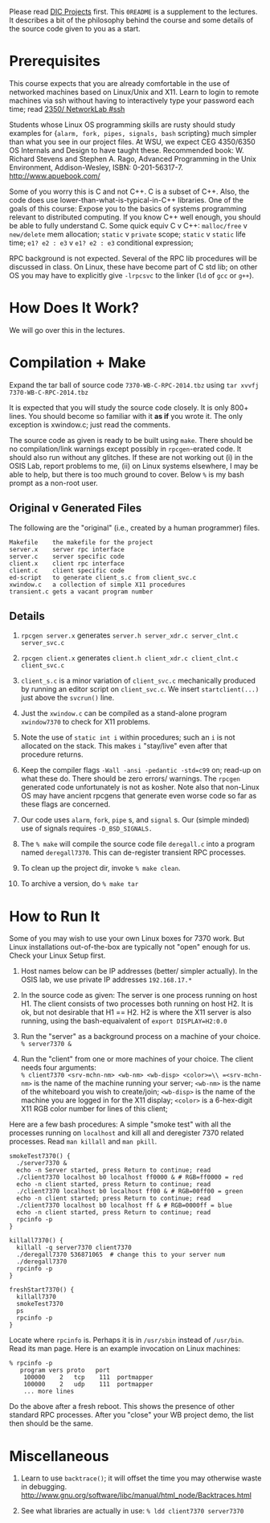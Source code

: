 Please read [DIC Projects](../7370projects.html) first. This `0README`
is a supplement to the lectures. It describes a bit of the philosophy
behind the course and some details of the source code given to you as a
start.

Prerequisites
=============

This course expects that you are already comfortable in the use of
networked machines based on Linux/Unix and X11. Learn to login to remote
machines via ssh without having to interactively type your password each
time; read [2350/ NetworkLab
\#ssh](http://cecs.wright.edu/~pmateti/Courses/2350/Labs/Network/NetworkLab.html#ssh)

Students whose Linux OS programming skills are rusty should study
examples for {`alarm, fork, pipes, signals, bash` scripting} much
simpler than what you see in our project files. At WSU, we expect CEG
4350/6350 OS Internals and Design to have taught these. Recommended
book: W. Richard Stevens and Stephen A. Rago, Advanced Programming in
the Unix Environment, Addison-Wesley, ISBN: 0-201-56317-7.
<http://www.apuebook.com/>

Some of you worry this is C and not C++. C is a subset of C++. Also, the
code does use lower-than-what-is-typical-in-C++ libraries. One of the
goals of this course: Expose you to the basics of systems programming
relevant to distributed computing. If you know C++ well enough, you
should be able to fully understand C. Some quick equiv C v C++:
`malloc/free` v `new/delete` mem allocation; `static` v `private` scope;
`static` v `static` life time; `e1? e2 : e3` v `e1?
e2 : e3` conditional expression;

RPC background is not expected. Several of the RPC lib procedures will
be discussed in class. On Linux, these have become part of C std lib; on
other OS you may have to explicitly give `-lrpcsvc` to the linker (`ld`
of `gcc` or `g++`).

How Does It Work?
=================

We will go over this in the lectures.

Compilation + Make
==================

Expand the tar ball of source code `7370-WB-C-RPC-2014.tbz` using
`tar xvvfj 7370-WB-C-RPC-2014.tbz`

It is expected that you will study the source code closely. It is only
800+ lines. You should become so familiar with it **as if** you wrote
it. The only exception is xwindow.c; just read the comments.

The source code as given is ready to be built using `make`. There should
be no compilation/link warnings except possibly in `rpcgen`-erated code.
It should also run without any glitches. If these are not working out
(i) in the OSIS Lab, report problems to me, (ii) on Linux systems
elsewhere, I may be able to help, but there is too much ground to cover.
Below `%` is my bash prompt as a non-root user.

Original v Generated Files
--------------------------

The following are the \"original\" (i.e., created by a human programmer)
files.

``` {.bash}
Makefile    the makefile for the project
server.x    server rpc interface
server.c    server specific code
client.x    client rpc interface
client.c    client specific code
ed-script   to generate client_s.c from client_svc.c
xwindow.c   a collection of simple X11 procedures
transient.c gets a vacant program number
```

Details
-------

1.  `rpcgen server.x` generates
    `server.h server_xdr.c server_clnt.c server_svc.c`

2.  `rpcgen client.x` generates
    `client.h client_xdr.c client_clnt.c client_svc.c`

3.  `client_s.c` is a minor variation of `client_svc.c` mechanically
    produced by running an editor script on `client_svc.c`. We insert
    `startclient(...)` just above the `svcrun()` line.

4.  Just the `xwindow.c` can be compiled as a stand-alone program
    `xwindow7370` to check for X11 problems.

5.  Note the use of `static int i` within procedures; such an `i` is not
    allocated on the stack. This makes `i` \"stay/live\" even after that
    procedure returns.

6.  Keep the compiler flags `-Wall -ansi -pedantic -std=c99` on; read-up
    on what these do. There should be zero errors/ warnings. The
    `rpcgen` generated code unfortunately is not as kosher. Note also
    that non-Linux OS may have ancient rpcgens that generate even worse
    code so far as these flags are concerned.

7.  Our code uses `alarm`, `fork`, `pipe` s, and `signal` s. Our (simple
    minded) use of signals requires `-D_BSD_SIGNALS.`

8.  The `% make` will compile the source code file `deregall.c` into a
    program named `deregall7370`. This can de-register transient RPC
    processes.

9.  To clean up the project dir, invoke `% make clean`.
10. To archive a version, do `% make tar`

How to Run It
=============

Some of you may wish to use your own Linux boxes for 7370 work. But
Linux installations out-of-the-box are typically not \"open\" enough for
us. Check your Linux Setup first.

1.  Host names below can be IP addresses (better/ simpler actually). In
    the OSIS lab, we use private IP addresses `192.168.17.*`

2.  In the source code as given: The server is one process running on
    host H1. The client consists of two processes both running on host
    H2. It is ok, but not desirable that H1 == H2. H2 is where the X11
    server is also running, using the bash-equaivalent of `export
      DISPLAY=H2:0.0`

3.  Run the \"server\" as a background process on a machine of your
    choice.\
    `% server7370 &`

4.  Run the \"client\" from one or more machines of your choice. The
    client needs four arguments:\
    `% client7370 <srv-mchn-nm> <wb-nm> <wb-disp> <color>=\\
     =<srv-mchn-nm>` is the name of the machine running your server;
    `<wb-nm>` is the name of the whiteboard you wish to create/join;
    `<wb-disp>` is the name of the machine you are logged in for the X11
    display; `<color>` is a 6-hex-digit X11 RGB color number for lines
    of this client;

Here are a few bash procedures: A simple \"smoke test\" with all the
processes running on `localhost` and kill all and deregister 7370
related processes. Read `man killall` and `man pkill`.

``` {.bash}
smokeTest7370() {
  ./server7370 &
  echo -n Server started, press Return to continue; read
  ./client7370 localhost b0 localhost ff0000 & # RGB=ff0000 = red
  echo -n client started, press Return to continue; read
  ./client7370 localhost b0 localhost ff00 & # RGB=00ff00 = green
  echo -n client started; press Return to continue; read
  ./client7370 localhost b0 localhost ff & # RGB=0000ff = blue
  echo -n client started, press Return to continue; read
  rpcinfo -p
}

killall7370() {
  killall -q server7370 client7370
  ./deregall7370 536871065  # change this to your server num
  ./deregall7370
  rpcinfo -p
}

freshStart7370() {
  killall7370
  smokeTest7370
  ps
  rpcinfo -p
}
```

Locate where `rpcinfo` is. Perhaps it is in `/usr/sbin` instead of
`/usr/bin`. Read its man page. Here is an example invocation on Linux
machines:

``` {.bash}
% rpcinfo -p
   program vers proto   port
    100000    2   tcp    111  portmapper
    100000    2   udp    111  portmapper
    ... more lines
```

Do the above after a fresh reboot. This shows the presence of other
standard RPC processes. After you \"close\" your WB project demo, the
list then should be the same.

Miscellaneous
=============

1.  Learn to use `backtrace()`; it will offset the time you may
    otherwise waste in debugging.
    <http://www.gnu.org/software/libc/manual/html_node/Backtraces.html>

2.  See what libraries are actually in use:
    `% ldd client7370 server7370`
